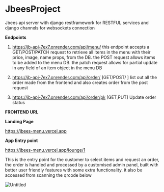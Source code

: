 # JbeesProject
Jbees api server with django restframework for RESTFUL services and django channels for websockets connection

**Endpoints**
1.   https://jb-api-7ex7.onrender.com/api/menu/
   this endpoint accepts a GET/POST/PATCH request to retrieve all items in the menu with
   their price, image, name props, from the DB. the POST request allows items to be added to the menu DB.
   the patch request allows for partial update in any field of an item object in the menu DB

2.  https://jb-api-7ex7.onrender.com/api/order/ [GET/POST/ ]
    list out all the order made from the frontend and also creates order from the post request

3.  https://jb-api-7ex7.onrender.com/api/order/pk [GET,PUT]
    Update order status

**FRONTEND URL**

   **Landing Page**
   
   https://jbees-menu.vercel.app
   
   **App Entry point**
   
   https://jbees-menu.vercel.app/lounge/1
   
   This is the entry point for the customer to select items and request an order,
   the order is handled and processed by a customised admin panel, built with better
   user friendly features with some extra functionality.
   it also be accessed from scanning the qrcode below
   

![Untitled](https://github.com/Neon-jeff/JbeesProject/assets/101363689/3378efbd-fd9e-4f18-9c30-78a6d7d935ca)
